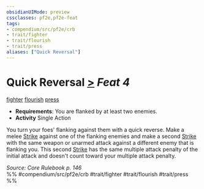 ```yaml
---
obsidianUIMode: preview
cssclasses: pf2e,pf2e-feat
tags:
- compendium/src/pf2e/crb
- trait/fighter
- trait/flourish
- trait/press
aliases: ["Quick Reversal"]
---
```

# Quick Reversal  [>](rules/core-rulebook/chapter-9-playing-the-game.md#Actions "Single Action") *Feat 4*  
[fighter](rules/traits/fighter.md "Fighter Class Trait")  [flourish](rules/traits/flourish.md "Flourish Combat Trait")  [press](rules/traits/press.md "Press Combat Trait")  

- **Requirements**: You are flanked by at least two enemies.
- **Activity** Single Action

You turn your foes' flanking against them with a quick reverse. Make a melee [Strike](rules/actions/strike.md) against one of the flanking enemies and make a second [Strike](rules/actions/strike.md) with the same weapon or unarmed attack against a different enemy that is flanking you. This second [Strike](rules/actions/strike.md) has the same multiple attack penalty of the initial attack and doesn't count toward your multiple attack penalty.

*Source: Core Rulebook p. 146*  
%% #compendium/src/pf2e/crb #trait/fighter #trait/flourish #trait/press %%